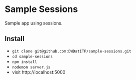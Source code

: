 # Sample Sessions

Sample app using sessions.

## Install

  * `git clone git@github.com:DWDatITP/sample-sessions.git`
  * `cd sample-sessions`
  * `npm install`
  * `nodemon server.js`
  * visit http://localhost:5000
